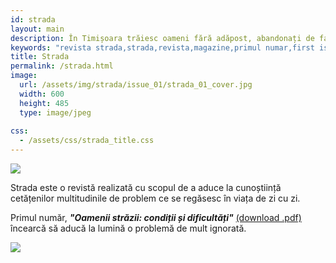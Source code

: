 ```yaml
---
id: strada
layout: main
description: În Timișoara trăiesc oameni fără adăpost, abandonați de familie, prieteni și societate. Credem că este important să aducem această realitate la vedere, deoarece prin conștientizare, expunere și informare putem construi împreună o societate mai echitabilă.
keywords: "revista strada,strada,revista,magazine,primul numar,first issue,homelessness,poverty,saracia"
title: Strada
permalink: /strada.html
image:
  url: /assets/img/strada/issue_01/strada_01_cover.jpg
  width: 600
  height: 485
  type: image/jpeg
  
css:
  - /assets/css/strada_title.css
---
```


<div class="strada-title-wrap">
    <img src="{{ site.url }}{{ site.path_img }}/strada/strada_title.png">
    <p>Strada este o revistă realizată cu scopul de a aduce la cunoștiință cetățenilor multitudinile de problem ce se regăsesc în viața de zi cu zi.</p>
</div>

<div class="issue">
    <p>Primul număr, <strong><em>"Oamenii străzii: condiții și dificultăți"</em></strong> <a href="{{ site.url }}/assets/pdf/strada/issue_01/dreptul_la_oras_strada_issue_01.pdf">(download .pdf)</a> încearcă să aducă la lumină o problemă de mult ignorată.</p>
    <img src="{{ site.url }}{{ site.path_img }}/strada/issue_01/strada_01_title.png">
</div>
